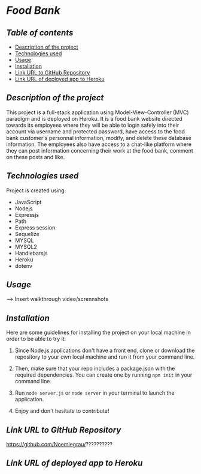 # **_Food Bank_**

## **_Table of contents_**
* [Description of the project](#description-of-the-project)
* [Technologies used](#technologies-used)
* [Usage](#usage)
* [Installation](#installation)
* [Link URL to GitHub Repository](#link-URL-to-GitHub-repository)
* [Link URL of deployed app to Heroku](#link-URL-of-deployed-app-to-Heroku)

## **_Description of the project_**
This project is a full-stack application using Model-View-Controller (MVC) paradigm and is deployed on Heroku. It is a food bank website directed towards its employees where they will be able to login safely into their account via username and protected password, have access to the food bank customer's personnal information, modify, and delete these database information. The employees also have access to a chat-like platform where they can post information concerning their work at the food bank, comment on these posts and like.

## **_Technologies used_**
Project is created using:
* JavaScript
* Nodejs
* Expressjs
* Path
* Express session
* Sequelize
* MYSQL
* MYSQL2
* Handlebarsjs
* Heroku
* dotenv

## **_Usage_**
--> Insert walkthrough video/scrennshots

## **_Installation_**
Here are some guidelines for installing the project on your local machine in order to be able to try it: 

1. Since Node.js applications don't have a front end, clone or download the repository to your own local machine and run it from your command line.

2. Then, make sure that your repo includes a package.json with the required dependencies. You can create one by running ```npm init``` in your command line.

3. Run ```node server.js``` or ```node server``` in your terminal to launch the application.

4. Enjoy and don't hesitate to contribute!

## **_Link URL to GitHub Repository_**
https://github.com/Noemiegrau/??????????

## **_Link URL of deployed app to Heroku_**

